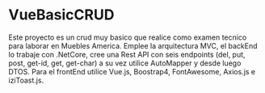 # VueBasicCRUD


Este proyecto es un crud muy basico que realice como examen tecnico para laborar en Muebles America.
Emplee la arquitectura MVC, el backEnd lo trabaje con .NetCore, cree una Rest API con seis endpoints (del, put, post, get-id, get, get-char) 
a su vez utilice AutoMapper y desde luego DTOS. Para el frontEnd utilice Vue.js, Boostrap4, FontAwesome, Axios.js e iziToast.js.
